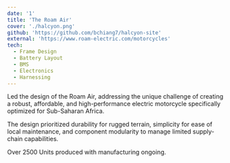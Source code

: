 ```yaml
---
date: '1'
title: 'The Roam Air'
cover: './halcyon.png'
github: 'https://github.com/bchiang7/halcyon-site'
external: 'https://www.roam-electric.com/motorcycles'
tech:
  - Frame Design
  - Battery Layout
  - BMS
  - Electronics
  - Harnessing
---
```


<p>
Led the design of the Roam Air, addressing the unique challenge of creating a robust, affordable, and high-performance electric motorcycle specifically optimized for Sub-Saharan Africa. 
</p>
<p>
The design prioritized durability for rugged terrain, simplicity for ease of local maintenance, and component modularity to manage limited supply-chain capabilities. 
</p>
<p>
Over 2500 Units produced with manufacturing ongoing.
</p>
